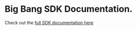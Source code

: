 
# Big Bang SDK Documentation.

Check out the [full SDK documentation here](http://bigbang.github.io/documentation/javascript/)

